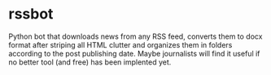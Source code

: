 # rssbot
Python bot that downloads news from any RSS feed, converts them to docx format after striping all HTML clutter and organizes them in folders according to the post publishing date.
Maybe journalists will find it useful if no better tool (and free) has been implented yet.

